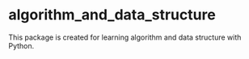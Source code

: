 # algorithm_and_data_structure
This package is created for learning algorithm and data structure with Python.